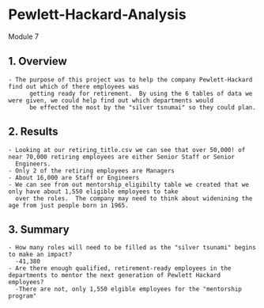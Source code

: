 # Pewlett-Hackard-Analysis
Module 7

## 1. Overview 
	- The purpose of this project was to help the company Pewlett-Hackard find out which of there employees was 
          getting ready for retirement.  By using the 6 tables of data we were given, we could help find out which departments would
          be effected the most by the "silver tsnumai" so they could plan.

## 2. Results 
	
	- Looking at our retiring_title.csv we can see that over 50,000! of near 70,000 retiring employees are either Senior Staff or Senior
	  Engineers.  
	- Only 2 of the retiring employees are Managers
	- About 16,000 are Staff or Engineers
	- We can see from out mentorship_eligibilty table we created that we only have about 1,550 eligible employees to take 
	  over the roles.  The company may need to think about widenining the age from just people born in 1965.
	
	

## 3. Summary  
	
	- How many roles will need to be filled as the "silver tsunami" begins to make an impact? 
	  -41,380
	- Are there enough qualified, retirement-ready employees in the departments to mentor the next generation of Pewlett Hackard employees?
	  -There are not, only 1,550 elgible employees for the "mentorship program"
